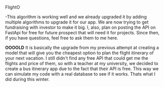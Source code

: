 FlightO

-This algorithm is working well and we already upgraded it by adding multiple algorithms to upgrade it for our app. We are now trying to get fundraising with investor to make it big. I, also, plan on posting the API on FastApi for free for future prospect that will need it for projects. Since then, if you have questions, feel free to ask them to me here.


**OOOOLD**
It is basically the upgrade from my previous attempt at creating a model that will give you the cheapest option to plan the flight itinerary of your next vacation. I still didn't find any free API that could get me the flights and price of them, so with a teacher at my university, we decided to create a bus itinerary app due to the fact that their API is free. This way we can simulate my code with a real database to see if it works. Thats what I did during this winter.
